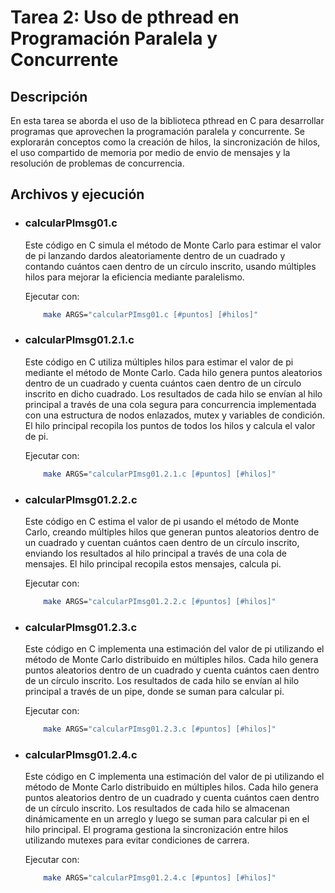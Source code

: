 # Tarea 2: Uso de pthread en Programación Paralela y Concurrente

## Descripción
En esta tarea se aborda el uso de la biblioteca pthread en C para desarrollar programas que aprovechen la programación paralela y concurrente. Se explorarán conceptos como la creación de hilos, la sincronización de hilos, el uso compartido de memoria por medio de envio de mensajes y la resolución de problemas de concurrencia.

## Archivos y ejecución

- ### **calcularPImsg01.c** 
    Este código en C simula el método de Monte Carlo para estimar el valor de pi lanzando dardos aleatoriamente dentro de un cuadrado y contando cuántos caen dentro de un círculo inscrito, usando múltiples hilos para mejorar la eficiencia mediante paralelismo.    

    Ejecutar con:
    ```bash
        make ARGS="calcularPImsg01.c [#puntos] [#hilos]"
    ```
  
- ### **calcularPImsg01.2.1.c**     
    Este código en C utiliza múltiples hilos para estimar el valor de pi mediante el método de Monte Carlo. Cada hilo genera puntos aleatorios dentro de un cuadrado y cuenta cuántos caen dentro de un círculo inscrito en dicho cuadrado. Los resultados de cada hilo se envían al hilo principal a través de una cola segura para concurrencia implementada con una estructura de nodos enlazados, mutex y variables de condición. El hilo principal recopila los puntos de todos los hilos y calcula el valor de pi.

    Ejecutar con: 
    ```bash
        make ARGS="calcularPImsg01.2.1.c [#puntos] [#hilos]"
    ```
  
- ### **calcularPImsg01.2.2.c**     
    Este código en C estima el valor de pi usando el método de Monte Carlo, creando múltiples hilos que generan puntos aleatorios dentro de un cuadrado y cuentan cuántos caen dentro de un círculo inscrito, enviando los resultados al hilo principal a través de una cola de mensajes. El hilo principal recopila estos mensajes, calcula pi.

    Ejecutar con: 
    ```bash
        make ARGS="calcularPImsg01.2.2.c [#puntos] [#hilos]"
    ```

- ### **calcularPImsg01.2.3.c**     
    Este código en C implementa una estimación del valor de pi utilizando el método de Monte Carlo distribuido en múltiples hilos. Cada hilo genera puntos aleatorios dentro de un cuadrado y cuenta cuántos caen dentro de un círculo inscrito. Los resultados de cada hilo se envían al hilo principal a través de un pipe, donde se suman para calcular pi.

    Ejecutar con: 
    ```bash
        make ARGS="calcularPImsg01.2.3.c [#puntos] [#hilos]"
    ```

- ### **calcularPImsg01.2.4.c**    
    Este código en C implementa una estimación del valor de pi utilizando el método de Monte Carlo distribuido en múltiples hilos. Cada hilo genera puntos aleatorios dentro de un cuadrado y cuenta cuántos caen dentro de un círculo inscrito. Los resultados de cada hilo se almacenan dinámicamente en un arreglo y luego se suman para calcular pi en el hilo principal. El programa gestiona la sincronización entre hilos utilizando mutexes para evitar condiciones de carrera.

    Ejecutar con: 
    ```bash
        make ARGS="calcularPImsg01.2.4.c [#puntos] [#hilos]"
    ```